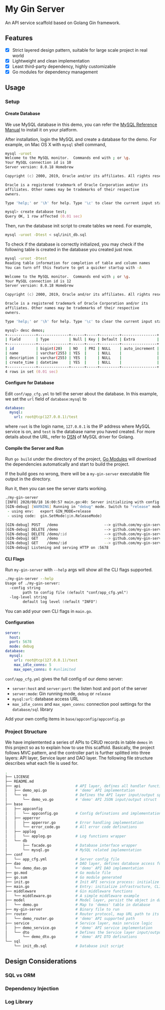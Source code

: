# My Gin Server
An API service scaffold based on Golang Gin framework.

## Features
- [X] Strict layered design pattern, suitable for large scale project in real world
- [X] Lightweight and clean implementation
- [X] Least third-party dependency, highly customizable
- [X] Go modules for dependency management

## Usage

### Setup

#### Create Database
We use MySQL database in this demo, you can refer the [MySQL Reference Manual](https://dev.mysql.com/doc/refman/8.0/en/installing.html) to install it on your platform.

After installation, login the MySQL and create a database for the demo. For example, on Mac OS X with `mysql` shell command,
```zsh
mysql -uroot
Welcome to the MySQL monitor.  Commands end with ; or \g.
Your MySQL connection id is 10
Server version: 8.0.18 Homebrew

Copyright (c) 2000, 2019, Oracle and/or its affiliates. All rights reserved.

Oracle is a registered trademark of Oracle Corporation and/or its
affiliates. Other names may be trademarks of their respective
owners.

Type 'help;' or '\h' for help. Type '\c' to clear the current input statement.

mysql> create database test;
Query OK, 1 row affected (0.01 sec)
```
Then, run the database init script to create tables we need. For example,
```zsh
mysql -uroot -Dtest < sql/init_db.sql
```
To check if the database is correctly initialized, you may check if the following table is created in the database you created just now.
```zsh
mysql -uroot -Dtest
Reading table information for completion of table and column names
You can turn off this feature to get a quicker startup with -A

Welcome to the MySQL monitor.  Commands end with ; or \g.
Your MySQL connection id is 12
Server version: 8.0.18 Homebrew

Copyright (c) 2000, 2019, Oracle and/or its affiliates. All rights reserved.

Oracle is a registered trademark of Oracle Corporation and/or its
affiliates. Other names may be trademarks of their respective
owners.

Type 'help;' or '\h' for help. Type '\c' to clear the current input statement.

mysql> desc demos;
+-------------+--------------+------+-----+---------+----------------+
| Field       | Type         | Null | Key | Default | Extra          |
+-------------+--------------+------+-----+---------+----------------+
| id          | bigint(20)   | NO   | PRI | NULL    | auto_increment |
| name        | varchar(255) | YES  |     | NULL    |                |
| description | varchar(255) | YES  |     | NULL    |                |
| create_time | datetime     | YES  |     | NULL    |                |
+-------------+--------------+------+-----+---------+----------------+
4 rows in set (0.01 sec)
```
#### Configure for Database

Edit `conf/app_cfg.yml` to tell the server about the database. In this example, we set the `url` field of `database:mysql` to
```yaml
database:
  mysql:
    url: root@tcp(127.0.0.1)/test
```
where `root` is the login name, `127.0.0.1` is the IP address where MySQL service is on, and `test` is the database name you haved created.
For more details about the URL, refer to [DSN](https://github.com/go-sql-driver/mysql/) of MySQL driver for Golang.

#### Compile the Server and Run
Run `go build` under the directory of the project, [Go Modules](https://blog.golang.org/using-go-modules) will download the dependencies automatically and start to build the project.

If the build goes no wrong, there will be a `my-gin-server` executable file output in the directory.

Run it, then you can see the server starts working.
```zsh
./my-gin-server
[INFO] 2020/08/18 16:00:57 main.go:40: Server initializing with config: {Server:{Host: Port:5678 Mode:debug} Database:{Mysql:{Url:root@tcp(127.0.0.1)/test MaxIdleConns:5 MaxOpenConns:0}}}
[GIN-debug] [WARNING] Running in "debug" mode. Switch to "release" mode in production.
 - using env:	export GIN_MODE=release
 - using code:	gin.SetMode(gin.ReleaseMode)

[GIN-debug] POST   /demo                     --> github.com/my-gin-server/api.(*DemoAPI).Create-fm (4 handlers)
[GIN-debug] DELETE /demo                     --> github.com/my-gin-server/api.(*DemoAPI).DeleteRange-fm (4 handlers)
[GIN-debug] DELETE /demo/:id                 --> github.com/my-gin-server/api.(*DemoAPI).Delete-fm (4 handlers)
[GIN-debug] GET    /demo                     --> github.com/my-gin-server/api.(*DemoAPI).List-fm (3 handlers)
[GIN-debug] GET    /demo/:id                 --> github.com/my-gin-server/api.(*DemoAPI).Query-fm (3 handlers)
[GIN-debug] Listening and serving HTTP on :5678
```
#### CLI Flags
Run `my-gin-server` with `--help` args will show all the CLI flags supported.
```zsh
./my-gin-server --help
Usage of ./my-gin-server:
  -config string
    	path to config file (default "conf/app_cfg.yml")
  -log-level string
    	default log level (default "INFO")
```
You can add your own CLI flags in `main.go`.

#### Configuration
```yaml
server:
  host:
  port: 5678
  mode: debug
database:
  mysql:
    url: root@tcp(127.0.0.1)/test
    max_idle_conns: 5
    max_open_conns: 0 #unlimited
```
`conf/app_cfg.yml` gives the full config of our demo server:
* `server:host` and `server:port`: the listen host and port of the server
* `server:mode`: Gin running mode, `debug` or `release`
* `mysql:url`: database access URL
* `max_idle_conns` and `max_open_conns`: connection pool settings for the `database/sql` library

Add your own config items in `base/appconfig/appconfig.go`
### Project Structure
We have implemtented a series of APIs to CRUD records in table `demos` in this project so as to explain how to use this scaffold. Basically, the project follows MVC pattern, and the controller part is further splitted into three layers: API layer, Service layer and DAO layer. The following file structure describes what each file is used for.

```zsh
.
├── LICENSE
├── README.md
├── api                         # API layer, defines all handler functions bound to a URL, handles http input/output
│   ├── demo_api.go             # 'demo' API implementation
│   └── vo                      # Defines the API layer input/output speficition, kind of closing to View of MVC
│       └── demo_vo.go          # 'demo' API JSON input/output struct
├── base
│   ├── appconfig
│   │   └── appconfig.go        # Config definations and implementation
│   ├── apperror
│   │   ├── apperror.go         # Error handling implementation
│   │   └── error_code.go       # All error code definations
│   ├── applog
│   │   └── applog.go           # Log functions wrapper
│   └── db
│       ├── facade.go           # Database interface wrapper
│       └── mysql.go            # MySQL related implementation
├── conf
│   └── app_cfg.yml             # Server config file
├── dao                         # DAO layer, defines database access functions (SQL implementation mostly)
│   └── demo_dao.go             # 'demo' API DAO implementation
├── go.mod                      # Go module file
├── go.sum                      # Go module generated
├── init.go                     # Init API service process: initialize API/Service/Dao instance mainly
├── main.go                     # Entry: initialize infrastructure, CLI flags, log, databases and so on
├── middleware                  # Gin middleware functions
│   └── middleware.go           # A simple middleware example
├── model                       # Model layer, persist the object in database
│   └── demo.go                 # Map to 'demos' table in database
├── my-gin-server               # Binary file to run
├── router                      # Router protocol, map URL path to its handler function
│   └── demo_router.go          # 'demo' API supported path 
├── service                     # Service layer, main service logic
│   ├── demo_service.go         # 'demo' API service implementation
│   └── dto                     # Defines the Service layer input/output, often used when need to re-organize multiple inputs/outputs and transfer them in services.
│       └── demo_dto.go         # 'demo' API DTO definations
└── sql
    └── init_db.sql             # Database init script
```

## Design Considerations
### SQL vs ORM
### Dependency Injection
### Log Library

